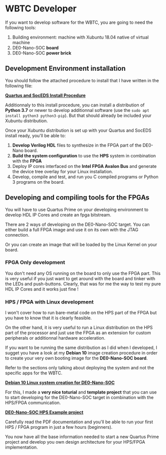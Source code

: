 # WBTC Developer

If you want to develop software for the WBTC, you are going to need the following tools:

1. Building environment: machine with Xubuntu 18.04 native of virtual machine 
2. DE0-Nano-SOC **board**
3. DE0-Nano-SOC **power brick**

## Development Environment installation

You should follow the attached procedure to install that I have written in the following file:

[**Quartus and SocEDS Install Procedure**](INSTALL.md)

Additionnaly to this install procedure, you can install a distribution of **Python 3.7** or newer to develop additionnal software (use the ```sudo apt install python3 python3-pip```). But that should already be included your Xubuntu distribution.

Once your Xubuntu distribution is set up with your Quartus and SocEDS install ready, you'll be able to:

1. **Develop Verilog HDL** files to synthesize in the FPGA part of the DE0-Nano board.
2. **Build the system configuration** to use the **HPS** system in combination with the **FPGA**
3. Deploy IP cores interfaced on the **Intel FPGA Avalon Bus** and generate the device tree overlay for your Linux installation.
4. Develop, compile and test, and run you C compiled programs or Python 3 programs on the board.


## Developing and compiling tools for the FPGAs

You will have to use Quartus Prime on your developing environment to develop HDL IP Cores and create an fpga bitstream.

There are 2 ways of developing on the DE0-Nano-SOC target. You can either build a full FPGA image and use it on its own with the JTAG connection.

Or you can create an image that will be loaded by the Linux Kernel on your board.

### **FPGA Only development**

You don't need any OS running on the board to only use the FPGA part. This is very useful if you just want to get around with the board and tinker with the LEDs and push-buttons. Clearly, that was for me the way to test my pure HDL IP Cores and it works just fine !

### **HPS / FPGA with Linux development**

I won't cover how to run bare-metal code on the HPS part of the FPGA but you have to know that it is clearly feasible.

On the other hand, it is very useful to run a Linux distribution on the HPS part of the processor and just use the FPGA as an extension for custom peripherals or additionnal hardware acceleration.

If you want to be running the same distribution as I did when I developed, I sugget you have a look at my **Debian 10** image creation procedure in order to create your very own booting image for the **DE0-Nano-SOC board**.

Refer to the sections only talking about deploying the system and not the specific apps for the WBTC.

[**Debian 10 Linux system creation for DE0-Nano-SOC**](../Administrator/README.md)

For this, I made a **very nice toturial** and **template project** that you can use to start developing for the DE0-Nano-SOC target in combination with the HPS/FPGA communication.

[**DE0-Nano-SOC HPS Example project**](https://github.com/lochej/DE0_HPS_Example)

Carefully read the PDF documentation and you'll be able to run your first HPS / FPGA program in just a few hours (beginners).

You now have all the base information needed to start a new Quartus Prime project and develop you own design architecture for your HPS/FPGA implementation.